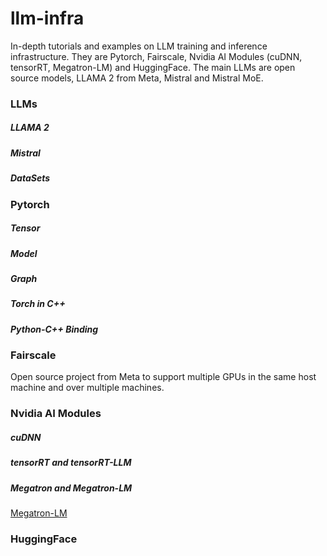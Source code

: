 # llm-infra
In-depth tutorials and examples on LLM training and inference infrastructure. They are Pytorch, Fairscale, Nvidia AI Modules (cuDNN, tensorRT, Megatron-LM) and HuggingFace.
The main LLMs are open source models, LLAMA 2 from Meta, Mistral and Mistral MoE.

### LLMs

##### LLAMA 2

##### Mistral

##### DataSets

### Pytorch

##### Tensor

##### Model

##### Graph

##### Torch in C++

##### Python-C++ Binding

### Fairscale
Open source project from Meta to support multiple GPUs in the same host machine and over multiple machines.

### Nvidia AI Modules

##### cuDNN

##### tensorRT and tensorRT-LLM

##### Megatron and Megatron-LM
[Megatron-LM](https://github.com/NVIDIA/Megatron-LM)

### HuggingFace
